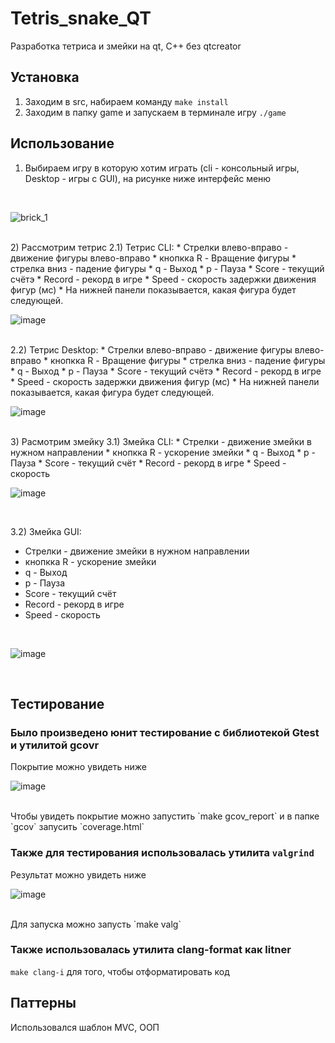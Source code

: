 # Tetris_snake_QT
Разработка тетриса и змейки на qt, C++ без qtcreator

## Установка
1) Заходим в src, набираем команду `make install`
2) Заходим в папку game и запускаем в терминале игру `./game`

## Использование
1) Выбираем игру в которую хотим играть (cli - консольный игры, Desktop - игры с GUI), на рисунке ниже интерфейс меню
<br>

![brick_1](https://github.com/user-attachments/assets/f663059c-a4c4-4081-bb78-582b9e0e0fad)

<br>
2) Рассмотрим тетрис
2.1) Тетрис CLI:
   * Стрелки влево-вправо - движение фигуры влево-вправо
   * кнопкка R - Вращение фигуры
   * стрелка вниз - падение фигуры
   * q - Выход
   * p - Пауза
   * Score - текущий счётэ
   * Record - рекорд в игре
   * Speed - скорость задержки движения фигур (мс)
   * На нижней панели показывается, какая фигура будет следующей.
<br>

![image](https://github.com/user-attachments/assets/4e06fa8f-4128-4872-9fc3-79f9bf333b93)

<br>
2.2) Тетрис Desktop:
   * Стрелки влево-вправо - движение фигуры влево-вправо
   * кнопкка R - Вращение фигуры
   * стрелка вниз - падение фигуры
   * q - Выход
   * p - Пауза
   * Score - текущий счётэ
   * Record - рекорд в игре
   * Speed - скорость задержки движения фигур (мс)
   * На нижней панели показывается, какая фигура будет следующей.
<br>

![image](https://github.com/user-attachments/assets/74496567-782e-404d-911c-8bf96946d2ae)

<br>
3) Расмотрим змейку
3.1) Змейка CLI:
   * Стрелки - движение змейки в нужном направлении
   * кнопкка R - ускорение змейки
   * q - Выход
   * p - Пауза
   * Score - текущий счёт
   * Record - рекорд в игре
   * Speed - скорость
 
  <br>
  
![image](https://github.com/user-attachments/assets/98d7115c-2033-42f0-8c09-8f22583d704b)

<br>

3.2) Змейка GUI:
   * Стрелки - движение змейки в нужном направлении
   * кнопкка R - ускорение змейки
   * q - Выход
   * p - Пауза
   * Score - текущий счёт
   * Record - рекорд в игре
   * Speed - скорость
<br>

![image](https://github.com/user-attachments/assets/2794af21-b844-4967-b05e-e35076c58eab)

<br>

## Тестирование
### Было произведено юнит тестирование с библиотекой Gtest и утилитой gcovr
Покрытие можно увидеть ниже
<br>

![image](https://github.com/user-attachments/assets/63a47658-b6d5-4724-bc60-df240e1d8aa9)

<br>
Чтобы увидеть покрытие можно запустить `make gcov_report` и в папке `gcov` запусить `coverage.html`

### Также для тестирования использовалась утилита `valgrind`

Результат можно увидеть ниже
<br>

![image](https://github.com/user-attachments/assets/c8ea685c-a224-4fe3-8b1f-10fad6832e68)

<br>
Для запуска можно запусть `make valg`

### Также использовалась утилита clang-format как litner

`make clang-i` для того, чтобы отформатировать код

## Паттерны

Использовался шаблон MVC, ООП
